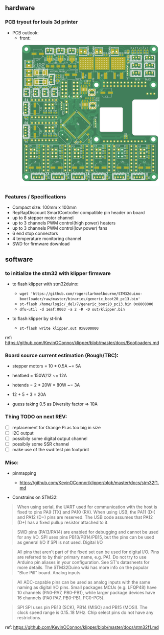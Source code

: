 

## hardware
### PCB tryout for louis 3d printer
* PCB outlook:
	* front:
![test front](./documentation/markdown/img/populating_1.png "test front")

### Features / Specifications
* Compact size: 100mm x 100mm
* RepRapDiscount SmartController compatible pin header on board
* up to 8 stepper motor channel
* up to 3 channels PWM control(high power) heaters
* up to 3 channels PWM control(low power) fans
* 6 end stop connectors
* 4 temperature monitoring channel
* SWD for firmware download

## software
### to initialize the stm32 with klipper firmware
* to flash klipper with stm32duino:
    * `wget 'https://github.com/rogerclarkmelbourne/STM32duino-bootloader/raw/master/binaries/generic_boot20_pc13.bin'`
    * `st-flash /home/logic/_del/7/generic_boot20_pc13.bin 0x8000000`
    * `dfu-util -d 1eaf:0003 -a 2 -R -D out/klipper.bin`

* to flash klipper by st-link
    * `st-flash write klipper.out 0x8000000`

ref: https://github.com/KevinOConnor/klipper/blob/master/docs/Bootloaders.md

### Board source current estimation (**Rough/TBC**):
* stepper motors = 10 * 0.5A ~= 5A
* heatbed = 150W/12 ~= 12A
* hotends = 2 * 20W = 80W ~= 3A

* 12 + 5 + 3 = 20A
* guess taking 0.5 as Diversity factor => 10A

### Thing TODO on next REV:
- [ ] replacement for Orange Pi as too big in size
- [ ] I2C output
- [ ] possibily some digital output channel
- [ ] possibily some SSR channel
- [ ] make use of the swd test pin footprint

### Misc:
* pinmapping
    * https://github.com/KevinOConnor/klipper/blob/master/docs/stm32f1.md

* Constrains on STM32:
> When using serial, the UART used for communication with the host is fixed to pins PA9 (TX) and PA10 (RX).
> When using USB, the PA11 (D-) and PA12 (D+) pins are reserved.
> The USB code assumes that PA12 (D+) has a fixed pullup resistor attached to it.

> SWD pins (PA13/PA14) are enabled for debugging and cannot be used for any I/O.
> SPI uses pins PB13/PB14/PB15, but the pins can be used as general I/O if SPI is not used.
> Digital I/O

> All pins that aren't part of the fixed set can be used for digital I/O.
> Pins are referred to by their primary name, e.g. PA1.
> Do not try to use Arduino pin aliases in your configuration.
> See ST's datasheets for more details.
> The STM32Duino wiki has more info on the popular "Blue Pill" board.
> Analog inputs

> All ADC-capable pins can be used as analog inputs with the same naming as digital I/O pins.
> Small packages MCUs (e.g. LFQP48) have 10 channels (PA0-PA7, PB0-PB1), while larger package devices have 16 channels (PA0 PA7, PB0-PB1, PC0-PC5).

> SPI
> SPI uses pin PB13 (SCK), PB14 (MISO) and PB15 (MOSI). The clock speed range is 0.15..18 MHz.  Chip select pins do not have any restrictions.

ref: https://github.com/KevinOConnor/klipper/blob/master/docs/stm32f1.md
